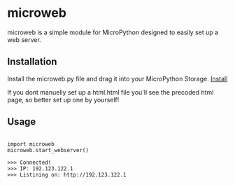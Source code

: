 # microweb
microweb is a simple module for MicroPython designed to easily set up a web server.


## Installation
Install the microweb.py file and drag it into your MicroPython Storage.
[Install](https://github.com/harimtim/microweb/blob/main/microweb.py)

If you dont manuelly set up a html.html file you'll see the precoded html page, so better set up one by yourself!

## Usage 
```

import microweb
microweb.start_webserver()

>>> Connected!
>>> IP: 192.123.122.1
>>> Listining on: http://192.123.122.1

```
